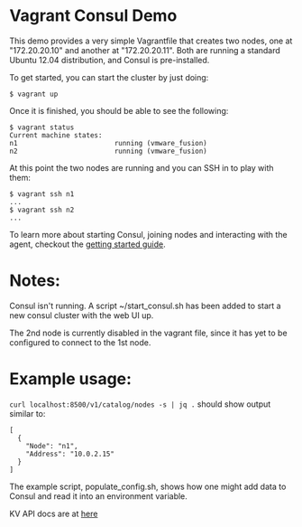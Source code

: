 # Vagrant Consul Demo

This demo provides a very simple Vagrantfile that creates two nodes,
one at "172.20.20.10" and another at "172.20.20.11". Both are running
a standard Ubuntu 12.04 distribution, and Consul is pre-installed.

To get started, you can start the cluster by just doing:

    $ vagrant up

Once it is finished, you should be able to see the following:

    $ vagrant status
    Current machine states:
    n1                        running (vmware_fusion)
    n2                        running (vmware_fusion)

At this point the two nodes are running and you can SSH in to play with them:

    $ vagrant ssh n1
    ...
    $ vagrant ssh n2
    ...

To learn more about starting Consul, joining nodes and interacting with the agent,
checkout the [getting started guide](http://www.consul.io/intro/getting-started/install.html).

# Notes:

Consul isn't running.  A script ~/start_consul.sh has been added to start a new consul cluster with the web UI up.

The 2nd node is currently disabled in the vagrant file, since it has yet to be configured to connect to the 1st node.

# Example usage:

`curl localhost:8500/v1/catalog/nodes -s | jq .` should show output similar to:

	[
	  {
	    "Node": "n1",
	    "Address": "10.0.2.15"
	  }
	]

The example script, populate_config.sh, shows how one might add data to Consul and read it into an environment variable.

KV API docs are at [here](https://www.consul.io/docs/agent/http/kv.html)
